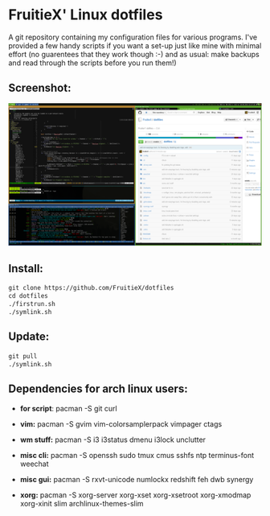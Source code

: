 FruitieX' Linux dotfiles
========================
A git repository containing my configuration files for various programs. I've
provided a few handy scripts if you want a set-up just like mine with minimal
effort (no guarentees that they work though :-) and as usual: make backups and
read through the scripts before you run them!)

Screenshot:
-----------
![Screenshot](/screenshot.png "Screenshot of config in action")

Install:
--------

	git clone https://github.com/FruitieX/dotfiles
	cd dotfiles
	./firstrun.sh
	./symlink.sh

Update:
-------

	git pull
	./symlink.sh

Dependencies for arch linux users:
----------------------------------
* **for script**:
	pacman -S git curl

* **vim:**
	pacman -S gvim vim-colorsamplerpack vimpager ctags

* **wm stuff:**
	pacman -S i3 i3status dmenu i3lock unclutter

* **misc cli:**
	pacman -S openssh sudo tmux cmus sshfs ntp terminus-font weechat

* **misc gui:**
	pacman -S rxvt-unicode numlockx redshift feh dwb synergy

* **xorg:**
	pacman -S xorg-server xorg-xset xorg-xsetroot xorg-xmodmap xorg-xinit slim archlinux-themes-slim

